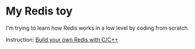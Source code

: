 # My Redis toy

I'm trying to learn how Redis works in a low level by coding from scratch.

Instruction: [Build your own Redis with C/C++](https://build-your-own.org/redis/)
